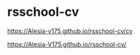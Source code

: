 # rsschool-cv

https://Alesia-v175.github.io/rsschool-cv/cv

https://Alesia-V175.github.io/rsschool-cv/
